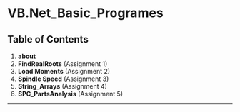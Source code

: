 # **VB.Net_Basic_Programes**

## **Table of Contents**

1. **about**
1. **FindRealRoots** (Assignment 1)
1. **Load Moments** (Assignment 2)
1. **Spindle Speed** (Assignment 3)
1. **String_Arrays** (Assignment 4)
1. **SPC_PartsAnalysis** (Assignment 5)
---
